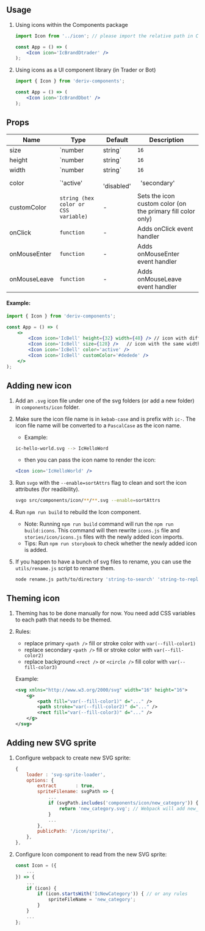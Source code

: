 ## **Usage**
1. Using icons within the Components package

    ```jsx
    import Icon from '../icon'; // please import the relative path in Components

    const App = () => (
        <Icon icon='IcBrandDtrader' />
    );
    ```

2. Using icons as a UI component library (in Trader or Bot)

    ```jsx
    import { Icon } from 'deriv-components';

    const App = () => (
        <Icon icon='IcBrandDbot' />
    );
    ```


## **Props**

|Name | Type | Default | Description
|--|---|--|--|
| size   | `number | string` | `16` | Sets the width and height of the icon
| height | `number | string` | `16` | Sets the height of the icon
| width  | `number | string` | `16` | Sets the width of the icon
| color  | `'active' |` `'disabled' |` `'secondary' |` `'red' |` `'green' |` `'brand' `| primary fill color: ```var(--text-general)```  <br/> secondary fill color: ```var(--text-less-prominent)``` <br/>tertiary fill color: ```var(--general-section-1)```| Sets the icon color with our current theme colors palette
| customColor | `string (hex color or CSS variable)` | - | Sets the icon custom color (on the primary fill color only)
| onClick | `function` | - | Adds onClick event handler
| onMouseEnter | `function` | - | Adds onMouseEnter event handler
| onMouseLeave | `function` | - | Adds onMouseLeave event handler


#### Example:

```jsx
import { Icon } from 'deriv-components';

const App = () => (
    <>
        <Icon icon='IcBell' height={32} width={48} /> // icon with different width and height
        <Icon icon='IcBell' size={128} />   // icon with the same width and height
        <Icon icon='IcBell' color='active' />
        <Icon icon='IcBell' customColor='#dedede' />
    </>
);
```

## **Adding new icon**
1. Add an `.svg` icon file under one of the svg folders (or add a new folder) in `components/icon` folder.
2. Make sure the icon file name is in  `kebab-case` and is prefix with `ic-`. The icon file name will be converted to a `PascalCase` as the icon name.

    - Example:

    ```sh
    ic-hello-world.svg --> IcHelloWord
    ```

    - then you can pass the icon name to render the icon:

    ```jsx
    <Icon icon='IcHelloWorld' />
    ```

3. Run `svgo` with the `--enable=sortAttrs` flag to clean and sort the icon attributes (for readibility).

    ```sh
    svgo src/components/icon/**/**.svg --enable=sortAttrs
    ```

4. Run `npm run build` to rebuild the Icon component.

    - Note: Running `npm run build` command will run the `npm run build:icons`. This command will then rewrite `icons.js` file and `stories/icon/icons.js` files with the newly added icon imports.
    - Tips: Run `npm run storybook` to check whether the newly added icon is added.

5. If you happen to have a bunch of svg files to rename, you can use the `utils/rename.js` script to rename them.

    ```sh
    node rename.js path/to/directory 'string-to-search' 'string-to-replace'
    ```

## **Theming icon**
1. Theming has to be done manually for now. You need add CSS variables to each path that needs to be themed.
2. Rules:
    - replace primary `<path />` fill or stroke color with `var(--fill-color1)`
    - replace secondary `<path />` fill or stroke color with `var(--fill-color2)`
    - replace background `<rect />` or `<circle />` fill color with `var(--fill-color3)`

    Example:

    ```svg
    <svg xmlns="http://www.w3.org/2000/svg" width="16" height="16">
        <g>
            <path fill="var(--fill-color1)" d="..." />
            <path stroke="var(--fill-color2)" d="..." />
            <rect fill="var(--fill-color3)" d="..." />
        </g>
    </svg>
    ```

## **Adding new SVG sprite**
1. Configure webpack to create new SVG sprite:

    ```js
    {
        loader : 'svg-sprite-loader',
        options: {
            extract       : true,
            spriteFilename: svgPath => {
                ...
                if (svgPath.includes('components/icon/new_category')) {
                    return 'new_category.svg'; // Webpack will add new_category.svg to public/sprite
                }
                ...
            },
            publicPath: '/icon/sprite/',
        },
    },
    ```

2. Configure Icon component to read from the new SVG sprite:

    ```jsx
    const Icon = ({
        ...
    }) => {
        ...
        if (icon) {
            if (icon.startsWith('IcNewCategory')) { // or any rules
                spriteFileName = 'new_category';
            }
        }
        ...
    };
    ```
